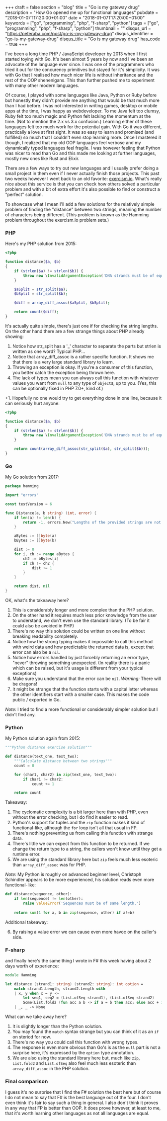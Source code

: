 +++
draft = false
section = "blog"
title = "Go is my gateway drug"
description = "How Go opened me up for functional languages"
pubdate = "2018-01-07T17:20:00+01:00"
date = "2018-01-07T17:20:00+01:00"
keywords = ["go", "programming", "php", "f-sharp", "python"]
tags = ["go", "programming", "php", "f-sharp", "python"]
thumbnail = ""
disqus_url = "https://peteraba.com/post/go-is-my-gateway-drug"
disqus_identifier = "go-is-my-gateway-drug"
disqus_title = "Go is my gateway drug"
has_code = true
+++

I've been a long time PHP / JavaScript developer by 2013 when I first started toying with Go. It's been almost 5 years by now and I've been an advocate of the language ever since. I was one of the programmers who tried it out for the concurency primitives but stayed for it's simplicity. It was with Go that I realised how much nicer life is without inheritance and the rest of the OOP shenenigans. This than further pushed me to experiment with many other modern languages.

Of course, I played with some languages like Java, Python or Ruby before but honestly they didn't provide me anything that would be that much more than I had before. I was not interested in writing games, desktop or mobile apps at the time, I was happy as webdeveloper. To me Java felt too clumsy, Ruby felt too much magic and Python felt lacking the momentum at the time. (Not to mention the 2.x vs 3.x confusion.) Learning either of these languages felt too much work for the potential gain. With Go it was different, practically a love at first sight. It was so easy to learn and promised (and fulfilled) so much that I couldn't even stop learning more. Once I mastered it though, I realized that my old OOP languages feel verbose and my dynamically typed languages feel fragile. I was however feeling that Python was nicer to read than Go and this made me looking at further languages, mostly new ones like Rust and Elixir.

There are a few ways to try out new languages and I usually prefer doing a small project in them even if I never actually finish those projects. This past two weeks however I went back to an old favorite: [exercism.io](http://exercism.io). What's really nice about this service is that you can check how others solved a particular problem and with a bit of extra effort it's also possible to find or construct a "perfect" solution.

To showcase what I mean I'll add a few solutions for the relatively simple problem of finding the "distance" between two strings, meaning the number of characters being different. (This problem is known as the Hamming problem throughout the exercism.io problem sets.)


### PHP

Here's my PHP solution from 2015:

```php
<?php

function distance($a, $b)
{
    if (strlen($a) != strlen($b)) {
        throw new \InvalidArgumentException('DNA strands must be of equal length.');
    }

    $aSplit = str_split($a);
    $bSplit = str_split($b);

    $diff = array_diff_assoc($aSplit, $bSplit);

    return count($diff);
}
```

It's actually quite simple, there's just one if for checking the string lengths. On the other hand there are a few strange things about PHP already showing:

1. Notice how str\_split has a '\_' character to separate the parts but strlen is written as one word? Typical PHP...
2. Notice that array_diff_assoc is a rather specific function. It shows me that there is a very large standard library to learn.
3. Throwing an exception is okay. If you're a consumer of this function, you better catch the exception being thrown here.
4. The lack of types mean you can always call this function with whatever values you want from `null` to any type of `object`s, up to you. (Yes, this can be optionally fixed in PHP 7.0+, kind of.)

+1. Hopefully no one would try to get everything done in one line, because it can seriously hurt anyone:

```php
<?php

function distance($a, $b)
{
    if (strlen($a) != strlen($b)) {
        throw new \InvalidArgumentException('DNA strands must be of equal length.');
    }

    return count(array_diff_assoc(str_split($a), str_split($b)));
}
```


### Go

My Go solution from 2017:

```go
package hamming

import "errors"

const testVersion = 6

func Distance(a, b string) (int, error) {
	if len(a) != len(b) {
		return -1, errors.New("Lengths of the provided strings are not equal.")
	}

	aBytes := []byte(a)
	bBytes := []byte(b)

	dist := 0
	for i, ch := range aBytes {
		ch2 := bBytes[i]
		if ch != ch2 {
			dist += 1
		}
	}

	return dist, nil
}
```

OK, what's the takeaway here?

1. This is considerably longer and more complex than the PHP solution.
2. On the other hand it requires much less prior knowledge from the user to understand, we don't even use the standard library. (To be fair it could also be avoided in PHP)
3. There's no way this solution could be written on one line without breaking readability completely.
4. Notice how the strong typing makes it impossible to call this method with weird data and how predictable the returned data is, except that error can also be a `nil`.
5. Notice how errors handled by just forcebly returning an error type, "never" throwing something unexpected. (In reality there is a panic which can be raised, but it's usage is different from your typical exceptions)
6. Make sure you understand that the error can be `nil`. *Warning:* There will be dragons!
7. It might be strange that the function starts with a capital letter whereas the other identifiers start with a smaller case. This makes the code public / exported in Go.

*Note:* I tried to find a more functional or considerably simpler solution but I didn't find any.


### Python

My Python solution again from 2015:

```python
"""Python distance exercise solution"""

def distance(text_one, text_two):
    """Calculate distance between two strings"""
    count = 0

    for (char1, char2) in zip(text_one, text_two):
        if char1 != char2:
            count += 1

    return count
```

Takeaway:

1. The cyclomatic complexity is a bit larger here than with PHP, even without the error checking, but I do find it easier to read.
2. Python's support for tuples and the `zip` function makes it kind of functional-like, although the `for` loop isn't all that usual in FP.
3. There's nothing preventing us from calling this function with strange data.
4. There's little we can expect from this function to be returned. If we change the return type to a string, the callers won't know until they get a runtime error.
5. We are using the standard library here but `zip` feels much less esoteric than `array_diff_assoc` was for PHP.

*Note:* My Python is roughly on advanced beginner level, Christoph Schindler appears to be more experienced, his solution reads even more functional-like:

```python
def distance(sequence, other):
    if len(sequence) != len(other):
        raise ValueError('Sequences must be of same length.')
    
    return sum(1 for a, b in zip(sequence, other) if a!=b)
```

Additional takeaway:

6. By raising a value error we can cause even more havoc on the caller's side.


### F-sharp

and finally here's the same thing I wrote in F# this week having about 2 days worth of experience:

```fsharp
module Hamming

let distance (strand1: string) (strand2: string): int option =
    match strand1.Length, strand2.Length with
    | x, y when x = y ->
        let seq1, seq2 = (List.ofSeq strand1), (List.ofSeq strand2)
        Some(List.fold2 (fun acc a b -> if a = b then acc; else acc + 1) 0 seq1 seq2)
    | _, _ -> None
```

What can we take away here?

1. It is slightly longer than the Python solution.
2. You may found the `match` syntax strange but you can think of it as an `if` on steriod for now.
3. There's no way you could call this function with wrong types.
4. The response is even more obvious than Go's is as the `null` part is not a surprise here, it's expressed by the `option` type annotation.
5. We are also using the standard library here but, much like `zip`, `List.fold2` and `List.ofSeq` also feel much less esoteric than `array_diff_assoc` in the PHP solution.


### Final comparison

I guess it's no surprise that I find the F# solution the best here but of course I do not mean to say that F# is the best language out of the four. I don't even think it's fair to say such a thing in general. I also don't think it proves in any way that FP is better than OOP. It does prove however, at least to me, that it's worth learning other languages as not all languages are equal.
